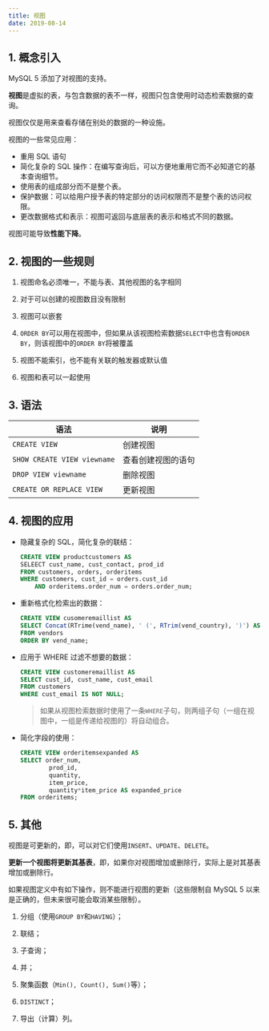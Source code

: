 ```yaml
---
title: 视图
date: 2019-08-14
---
```


## 1. 概念引入

MySQL 5 添加了对视图的支持。

**视图**是虚拟的表，与包含数据的表不一样，视图只包含使用时动态检索数据的查询。

视图仅仅是用来查看存储在别处的数据的一种设施。

视图的一些常见应用：

- 重用 SQL 语句
- 简化复杂的 SQL 操作：在编写查询后，可以方便地重用它而不必知道它的基本查询细节。
- 使用表的组成部分而不是整个表。
- 保护数据：可以给用户授予表的特定部分的访问权限而不是整个表的访问权限。
- 更改数据格式和表示：视图可返回与底层表的表示和格式不同的数据。

视图可能导致**性能下降**。

## 2. 视图的一些规则

1. 视图命名必须唯一，不能与表、其他视图的名字相同
2. 对于可以创建的视图数目没有限制

3. 视图可以嵌套

4. `ORDER BY`可以用在视图中，但如果从该视图检索数据`SELECT`中也含有`ORDER BY`，则该视图中的`ORDER BY`将被覆盖

5. 视图不能索引，也不能有关联的触发器或默认值

6. 视图和表可以一起使用

## 3. 语法

| 语法                        | 说明               |
| --------------------------- | ------------------ |
| `CREATE VIEW`               | 创建视图           |
| `SHOW CREATE VIEW viewname` | 查看创建视图的语句 |
| `DROP VIEW viewname`        | 删除视图           |
| `CREATE OR REPLACE VIEW`    | 更新视图           |

## 4. 视图的应用

- 隐藏复杂的 SQL，简化复杂的联结：

    ```sql
    CREATE VIEW productcustomers AS
    SELEECT cust_name, cust_contact, prod_id
    FROM customers, orders, orderitems
    WHERE customers, cust_id = orders.cust_id
        AND orderitems.order_num = orders.order_num;
    ```

- 重新格式化检索出的数据：

    ```sql
    CREATE VIEW cusomeremaillist AS
    SELECT Concat(RTrime(vend_name), ' (', RTrim(vend_country), ')') AS vend_title
    FROM vendors
    ORDER BY vend_name;
    ```

- 应用于 WHERE 过滤不想要的数据：

    ```sql
    CREATE VIEW customeremaillist AS
    SELECT cust_id, cust_name, cust_email
    FROM customers
    WHERE cust_email IS NOT NULL;
    ```
    
    > 如果从视图检索数据时使用了一条`WHERE`子句，则两组子句（一组在视图中，一组是传递给视图的）将自动组合。

- 简化字段的使用：

    ```SQL
    CREATE VIEW orderitemsexpanded AS
    SELECT order_num, 
            prod_id, 
            quantity, 
            item_price, 
            quantity*item_price AS expanded_price
    FROM orderitems;
    ```

## 5. 其他

视图是可更新的，即，可以对它们使用`INSERT`、`UPDATE`、`DELETE`。

**更新一个视图将更新其基表**，即，如果你对视图增加或删除行，实际上是对其基表增加或删除行。

如果视图定义中有如下操作，则不能进行视图的更新（这些限制自 MySQL 5 以来是正确的，但未来很可能会取消某些限制）。

1. 分组（使用`GROUP BY`和`HAVING`）；

2. 联结；

3. 子查询；

4. 并；

5. 聚集函数（`Min(), Count(), Sum()`等）；

6. `DISTINCT`；

7. 导出（计算）列。
